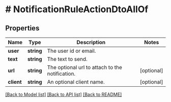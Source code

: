 # # NotificationRuleActionDtoAllOf

## Properties

Name | Type | Description | Notes
------------ | ------------- | ------------- | -------------
**user** | **string** | The user id or email. |
**text** | **string** | The text to send. |
**url** | **string** | The optional url to attach to the notification. | [optional]
**client** | **string** | An optional client name. | [optional]

[[Back to Model list]](../../README.md#models) [[Back to API list]](../../README.md#endpoints) [[Back to README]](../../README.md)
